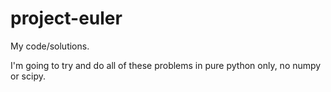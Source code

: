 project-euler
=============

My code/solutions.

I'm going to try and do all of these problems in pure python only, no numpy or scipy.
